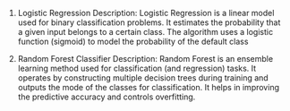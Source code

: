 1. Logistic Regression
Description:
Logistic Regression is a linear model used for binary classification problems. It estimates the probability that a given input belongs to a certain class. The algorithm uses a logistic function (sigmoid) to model the probability of the default class


2. Random Forest Classifier
Description:
Random Forest is an ensemble learning method used for classification (and regression) tasks. It operates by constructing multiple decision trees during training and outputs the mode of the classes for classification. It helps in improving the predictive accuracy and controls overfitting.
